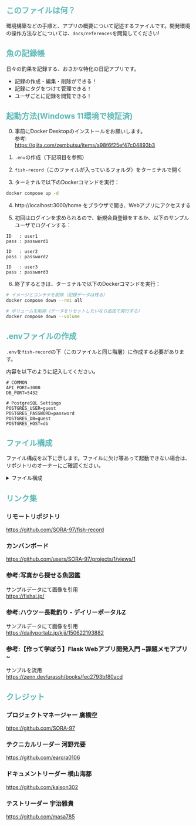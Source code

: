 ## <span style="color:rgb(93, 185, 182); ">このファイルは何？</span>
環境構築などの手順と、アプリの概要について記述するファイルです。開発環境の操作方法などについては、`docs/references`を閲覧してください!  

## <span style="color:rgb(93, 185, 182); ">魚の記録帳</span>  
日々の釣果を記録する、おさかな特化の日記アプリです。
* 記録の作成・編集・削除ができる！
* 記録にタグをつけて管理できる！
* ユーザごとに記録を閲覧できる！

## <span style="color:rgb(93, 185, 182); ">起動方法(Windows 11環境で検証済)</span>  
0. 事前にDocker Desktopのインストールをお願いします。  
参考:  
https://qiita.com/zembutsu/items/a98f6f25ef47c04893b3

1. `.env`の作成（下記項目を参照）  

2. `fish-record`（このファイルが入っているフォルダ）をターミナルで開く

3. ターミナルで以下のDockerコマンドを実行：  
```bash
docker compose up -d  
```
4. http://localhost:3000/home をブラウザで開き、Webアプリにアクセスする

5. 初回はログインを求められるので、新規会員登録をするか、以下のサンプルユーザでログインする：

```
ID   : user1
pass : password1

ID   : user2
pass : password2

ID   : user3
pass : password3
```

6. 終了するときは、ターミナルで以下のDockerコマンドを実行：
```bash
# イメージとコンテナを削除（記録データは残る）  
docker compose down --rmi all  

# ボリュームを削除（データをリセットしたいなら追加で実行する）  
docker compose down --volume
```

## <span style="color:rgb(93, 185, 182); ">.envファイルの作成</span>
`.env`を`fish-record`の下（このファイルと同じ階層）に作成する必要があります。

内容を以下のように記入してください。  
```
# COMMON
API_PORT=3000
DB_PORT=5432

# PostgreSQL Settings
POSTGRES_USER=guest
POSTGRES_PASSWORD=password
POSTGRES_DB=guest
POSTGRES_HOST=db
```

## <span style="color:rgb(93, 185, 182); ">ファイル構成</span>
ファイル構成を以下に示します。ファイルに欠け等あって起動できない場合は、リポジトリのオーナーにご確認ください。  

<details><summary>ファイル構成</summary>

```
.env
.gitignore
app/
    __init__.py
    __pycache__/
        __init__.cpython-311.pyc
        main.cpython-311.pyc
        models.cpython-311.pyc
    Dockerfile
    main.py
    models.py
    requirements.txt
    static/
        css/
            account.css
            authentication.css
            create_record.css
            edit_record.css
            index.css
            styles.css
            view_record.css
        js/
            preview.js
            record-list-manager.js
            validate-form.js
        uploads/
    templates/
        account.html
        authentication.html
        create_record.html
        edit_record.html
        index.html
        view_record.html
compose.yml
db/
    Dockerfile
    init-sql/
        create-record.sql
        init-pgcrypto.sql
docs/
    desktop.ini
    figures/
        persona.png
        storyboard.png
    references/
        how_to_docker.md
        links.md
        plan.md
        plan_example.md
README.md
```
</details>

## <span style="color:rgb(93, 185, 182); ">リンク集</span>  
### リモートリポジトリ  
https://github.com/SORA-97/fish-record  

### カンバンボード
https://github.com/users/SORA-97/projects/1/views/1

### 参考:写真から探せる魚図鑑
サンプルデータにて画像を引用   
https://fishai.jp/  

### 参考:ハウツー長靴釣り - デイリーポータルZ
サンプルデータにて画像を引用  
https://dailyportalz.jp/kiji/150622193882  

### 参考:【作って学ぼう】Flask Webアプリ開発入門 ~課題メモアプリ~  
サンプルを流用  
https://zenn.dev/urassh/books/fec2793bf80acd  

## <span style="color:rgb(93, 185, 182); ">クレジット</span>
### プロジェクトマネージャー 廣橋空
https://github.com/SORA-97

### テクニカルリーダー 河野元要
https://github.com/earcra0106

### ドキュメントリーダー 横山海都
https://github.com/kaison302

### テストリーダー 宇治雅貴
https://github.com/masa785